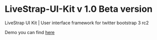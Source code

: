 LiveStrap-UI-Kit v 1.0  <strong>Beta version </strong>
================

LiveStrap UI Kit | User interface framework for twitter bootstrap 3 rc2 


Demo you can find
<a href="http://livebooster.com/" class="button minibutton">here</a>
   
